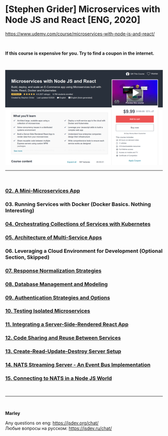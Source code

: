 # [Stephen Grider] Microservices with Node JS and React [ENG, 2020]

https://www.udemy.com/course/microservices-with-node-js-and-react/

<br/>

**If this course is expensive for you. Try to find a coupon in the internet.**

<br/>

![Application](/img/pic-00-01.png?raw=true)

<hr/>

<br/>

### [02. A Mini-Microservices App](./02_A_Mini_Microservices_App.md)

### 03. Running Services with Docker (Docker Basics. Nothing Interesting)

### [04. Orchestrating Collections of Services with Kubernetes](./04_Orchestrating_Collections_of_Services_with_Kubernetes.md)

### [05. Architecture of Multi-Service Apps](./05_Architecture_of_Multi_Service_Apps.md)

### 06. Leveraging a Cloud Environment for Development (Optional Section, Skipped)

### [07. Response Normalization Strategies](./07_Response_Normalization_Strategies.md)

### [08. Database Management and Modeling](./08_Database_Management_and_Modeling.md)

### [09. Authentication Strategies and Options](./09_Authentication_Strategies_and_Options.md)

### [10. Testing Isolated Microservices](./10_Testing_Isolated_Microservices.md)

### [11. Integrating a Server-Side-Rendered React App](./11_Integrating_a_Server_Side_Rendered_React_App.md)

### [12. Code Sharing and Reuse Between Services](./12_Code_Sharing_and_Reuse_Between_Services.md)

### [13. Create-Read-Update-Destroy Server Setup](./13_Create_Read_Update_Destroy_Server_Setup.md)

### [14. NATS Streaming Server - An Event Bus Implementation](./14_NATS_Streaming_Server_An_Event_Bus_Implementation.md)

### [15. Connecting to NATS in a Node JS World](./15_Connecting_to_NATS_in_a_Node_JS_World.md)

<br/>

---

<br/>

**Marley**

Any questions on eng: https://jsdev.org/chat/  
Любые вопросы на русском: https://jsdev.ru/chat/
